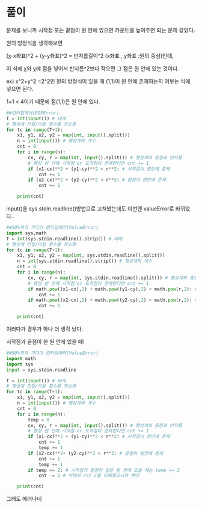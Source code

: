 # 풀이

문제를 보니까 시작점 또는 끝점이 원 안에 있으면 카운트를 높여주면 되는 문제 같았다.

 원의 방정식을 생각해보면

(<u>x</u>-x좌표)^2 + (<u>y</u>-y좌표)^2 = 반지름길이^2 (x좌표 , y좌표 :원의 중심)인데,

이 식에 <u>x</u>와 <u>y</u>에 점을 넣어서 반지름^2보다 작으면 그 점은 원 안에 있는 것이다.

ex) x^2+y^2 =2^2인 원의 방정식이 있을 때 (1,1)이 원 안에 존재하는지 여부는 식에 넣으면 된다.

1+1 < 4이기 때문에 점(1,1)은 원 안에 있다.



```python
##런타임에러(EOFError)
T = int(input()) # 테케
# 행성계 진입/이탈 횟수를 최소화
for tc in range(T+1):
    x1, y1, x2, y2 = map(int, input().split())
    n = int(input()) # 행성계의 개수
    cnt = 0
    for i in range(n):
        cx, cy, r = map(int, input().split()) # 행성계의 중점과 반지름
        # 행성 원 안에 시작점 or 도착점이 존재한다면 cnt += 1
        if (x1-cx)**2 + (y1-cy)**2 < r**2: # 시작점이 원안에 존재
            cnt += 1
        if (x2-cx)**2 + (y2-cy)**2 < r**2: # 끝점이 원안에 존재
            cnt += 1

    print(cnt)
```

input()을 sys.stdin.readline()방법으로 고쳐봤는데도 이번엔 valueError로 바뀌었다..

```python
##50%까지 가다가 런타임에러(ValueError)
import sys,math
T = int(sys.stdin.readline().strip()) # 테케
# 행성계 진입/이탈 횟수를 최소화
for tc in range(T+1):
    x1, y1, x2, y2 = map(int, sys.stdin.readline().split())
    n = int(sys.stdin.readline().strip()) # 행성계의 개수
    cnt = 0
    for i in range(n):
        cx, cy, r = map(int, sys.stdin.readline().split()) # 행성계의 중점과 반지름
        # 행성 원 안에 시작점 or 도착점이 존재한다면 cnt += 1
        if math.pow((x1-cx),2) + math.pow((y1-cy),2) < math.pow(r,2): # 시작점이 원안에 존재
            cnt += 1
        if math.pow((x2-cx),2) + math.pow((y2-cy),2) < math.pow(r,2): # 끝점이 원안에 존재
            cnt += 1

    print(cnt)
```

이러다가 경우가 하나 더 생각 났다.

시작점과 끝점이 한 원 안에 있을 때!

```python
##50%까지 가다가 런타임에러(ValueError)
import math
import sys
input = sys.stdin.readline

T = int(input()) # 테케
# 행성계 진입/이탈 횟수를 최소화
for tc in range(T+1):
    x1, y1, x2, y2 = map(int, input().split())
    n = int(input()) # 행성계의 개수
    cnt = 0
    for i in range(n):
        temp = 0
        cx, cy, r = map(int, input().split()) # 행성계의 중점과 반지름
        # 행성 원 안에 시작점 or 도착점이 존재한다면 cnt += 1
        if (x1-cx)**2 + (y1-cy)**2 < r**2: # 시작점이 원안에 존재
            cnt += 1
            temp += 1
        if (x2-cx)**2+ (y2-cy)**2 < r**2: # 끝점이 원안에 존재
            cnt += 1
            temp += 1
        if temp == 2: # 시작점과 끝점이 같은 원 안에 있을 때는 temp == 2
            cnt -= 2 # 위에서 cnt 2를 더해줬으니까 뺀다

    print(cnt)
```

그래도 에러나네